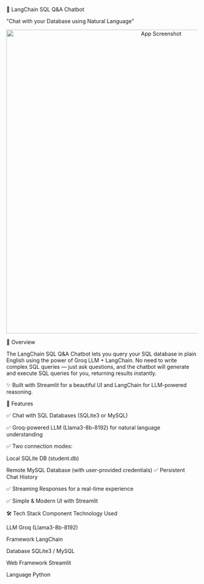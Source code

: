 🦜 LangChain SQL Q&A Chatbot

"Chat with your Database using Natural Language"

<p align="center"> <img src="screenshot_app.png" alt="App Screenshot" width="800"/> </p>
📖 Overview

The LangChain SQL Q&A Chatbot lets you query your SQL database in plain English using the power of Groq LLM + LangChain.
No need to write complex SQL queries — just ask questions, and the chatbot will generate and execute SQL queries for you, returning results instantly.

✨ Built with Streamlit for a beautiful UI and LangChain for LLM-powered reasoning.

🌟 Features

✅ Chat with SQL Databases (SQLite3 or MySQL)

✅ Groq-powered LLM (Llama3-8b-8192) for natural language understanding

✅ Two connection modes:

Local SQLite DB (student.db)

Remote MySQL Database (with user-provided credentials)
✅ Persistent Chat History

✅ Streaming Responses for a real-time experience

✅ Simple & Modern UI with Streamlit

🛠️ Tech Stack
Component	Technology Used

LLM	Groq (Llama3-8b-8192)

Framework	LangChain

Database	SQLite3 / MySQL

Web Framework	Streamlit

Language	Python
